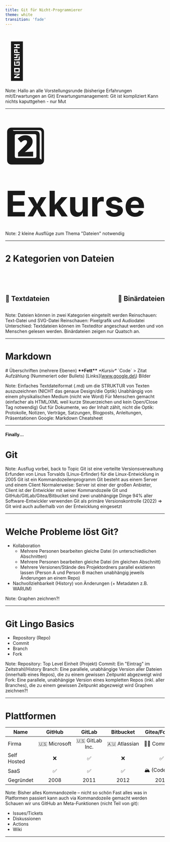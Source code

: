```yaml
---
title: Git für Nicht-Programmierer
theme: white
transition: 'fade'
---
```


# <span style="font-size: 7rem;">👋</span>

Note:
Hallo an alle
Vorstellungsrunde (bisherige Erfahrungen mit/Erwartungen an Git)
Erwartungsmanagement:
Git ist kompliziert
Kann nichts kaputtgehen - nur Mut

---

# <span style="font-size: 7rem;">2️⃣ Exkurse</span>

Note:
2 kleine Ausflüge zum Thema "Dateien" notwendig

---

# 2 Kategorien von Dateien

<br><br>
<div style="display: flex; justify-content: space-between;">
<h2 class="fragment">📝 Textdateien</h2>
<h2 class="fragment">🧮 Binärdateien</h2>
</div>

Note:
Dateien können in zwei Kategorien eingeteilt werden
Reinschauen: Text-Datei und SVG-Datei
Reinschauen: Pixelgrafik und Audiodatei
Unterschied: Textdateien können im Texteditor angeschaut werden und von Menschen gelesen werden. Binärdateien zeigen nur Quatsch an.

---

# Markdown

\# Überschriften (mehrere Ebenen)
**\*\*Fett\*\***
*\*Kursiv\**
\`Code\`
\> Zitat
Aufzählung (Nummeriert oder Bullets)
\[Links\]\(www.google.de\)
Bilder


Note:
Einfaches Textdateiformat (.md) um die STRUKTUR von Texten auszuzeichnen (NICHT das genaue Design/die Optik)
Unabhängig von einem physikalischen Medium (nicht wie Word)
Für Menschen gemacht (einfacher als HTML/XML weil kurze Steuerzeichen und kein Open/Close Tag notwendig)
Gut für Dokumente, wo der Inhalt zählt, nicht die Optik: Protokolle, Notizen, Verträge, Satzungen, Blogposts, Anleitungen, Präsentationen
Google: Markdown Cheatsheet

---

#### Finally...
# Git


Note:
Ausflug vorbei, back to Topic
Git ist eine verteilte Versionsverwaltung
Erfunden von Linus Torvalds (Linux-Erfinder) für die Linux-Entwicklung in 2005
Git ist ein Kommandozeilenprogramm
Git besteht aus einem Server und einem Client
Normalerweise: Server ist einer der großen Anbieter, Client ist der Entwickler mit seiner Kommandozeile
Git und GitHub/GitLab/Gitea/Bitbucket sind zwei unabhängige Dinge
94% aller Software-Entwickler verwenden Git als primäre Versionskontrolle (2022)
=> Git wird auch außerhalb von der Entwicklung eingesetzt


---

# Welche Probleme löst Git?

- Kollaboration
    - Mehrere Personen bearbeiten gleiche Datei (in unterschiedlichen Abschnitten)
    - Mehrere Personen bearbeiten gleiche Datei (im gleichen Abschnitt)
    - Mehrere Versionen/Stände des Projektordners parallel existieren lassen (Person A und Person B machen unabhängig jeweils Änderungen an einem Repo)
- Nachvollziehbarkeit (History) von Änderungen (+ Metadaten z.B. WARUM)


Note:
Graphen zeichnen?!

---

# Git Lingo Basics

- Repository (Repo)
- Commit
- Branch
- Fork


Note:
Repository: Top Level Einheit (Projekt)
Commit: Ein "Eintrag" im Zeitstrahl/History
Branch: Eine parallele, unabhängige Version aller Dateien (innerhalb eines Repos), die zu einem gewissen Zeitpunkt abgezweigt wird
Fork: Eine parallele, unabhängige Version eines kompletten Repos (inkl. aller Branches), die zu einem gewissen Zeitpunkt abgezweigt wird
Graphen zeichnen?!

---

# Plattformen

<div style="font-size: 0.7em">

| Name        |    GitHub    |     GitLab     |   Bitbucket  | Gitea/Forgejo |
|-------------|:------------:|:--------------:|:------------:|:-------------:|
| Firma       | 🇺🇸&nbsp;Microsoft | 🇺🇸&nbsp;GitLab Inc. | 🇦🇺&nbsp;Atlassian |  🏳️‍🌈&nbsp;Community |
| Self Hosted |       ❌      |        ✅       |       ❌      |       ✅       |
| SaaS        |       ✅      |        ✅       |       ✅      |  🏔️&nbsp;(Codeberg) |
| Gegründet   |     2008     |      2011      |     2012     |      2016     | 

</div>


Note:
Bisher alles Kommandozeile – nicht so schön
Fast alles was in Platformen passiert kann auch via Kommandozeile gemacht werden
Schauen wir uns GitHub an
Meta-Funktionen (nicht Teil von git):
- Issues/Tickets
- Diskussionen
- Actions
- Wiki

---